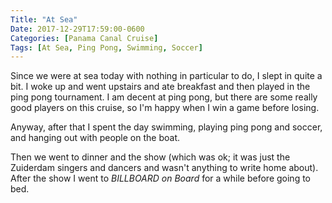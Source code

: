 ```yaml
---
Title: "At Sea"
Date: 2017-12-29T17:59:00-0600
Categories: [Panama Canal Cruise]
Tags: [At Sea, Ping Pong, Swimming, Soccer]
---
```


Since we were at sea today with nothing in particular to do, I slept in quite a
bit. I woke up and went upstairs and ate breakfast and then played in the ping
pong tournament. I am decent at ping pong, but there are some really good
players on this cruise, so I'm happy when I win a game before losing.

Anyway, after that I spent the day swimming, playing ping pong and soccer, and
hanging out with people on the boat.

Then we went to dinner and the show (which was ok; it was just the Zuiderdam
singers and dancers and wasn't anything to write home about). After the show I
went to *BILLBOARD on Board* for a while before going to bed.
